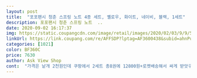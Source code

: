 ```yaml
---
layout: post 
title:  "포포팬시 청춘 스프링 노트 4종 세트, 옐로우, 화이트, 네이비, 블랙, 1세트" 
description: 포포팬시 청춘 스프링 노트  ..
date: 2020-09-02 16:17:37 
img: https://static.coupangcdn.com/image/retail/images/2020/02/03/9/9/56e38049-2547-460d-9a34-1053348e2012.jpg 
linkUrl: https://link.coupang.com/re/AFFSDP?lptag=AF3600438&subid=ahnPublicAsk&pageKey=1237105179&itemId=2232279397&vendorItemId=70229866425&traceid=V0-113-77f5c2704beeca4a 
categories: [1021] 
color: BF360C 
price: 7630 
author: Ask View Shop 
cont:  "가격은 낱개 2천원인데 쿠팡에서 2세트 총8권에 12800원+로켓배송해서 싸게 받앗구요<br/>가격은 저렴하고 당일 새벽 에 오는데<br/>가볍게 전달하기 좋을 것 같아서 선택했습니다.<br/><br/>같이 구매했는데, 같이 선물하면 딱 좋을 것 같아요.<br/><br/>고1 조카 선물용으로 구매했습니다.<br/><br/>굿굿 ^^<br/>볼펜으로 힘주는편인데 뒤쪽보면 크게 티나지않아요<br/>비싼건 아니지만 뭔가 의미있는 글귀들도 적혀있고 ㅎㅎ<br/>오래간만에 만나는데 뭘 선물할까 고민하다가<br/>이 노트 말고도 수학노트 라는것도 있길래<br/>전체적으로 사이즈며 매수까지 만족합니다<br/>좋아요 문구점 갈 필요가없져<br/>파란색노트 오늘이 가장 젊은날문구 빼고 나머지 색상 문구는 마음에 들어요<br/>포포팬시 힘내요랑 청춘이랑 고민하다가 힘내요는 반전글이 마음에 안들어서 이 제품 샀어요<br/>형광팬으로했을땐 조금 티나고요<br/>" 
---
```

